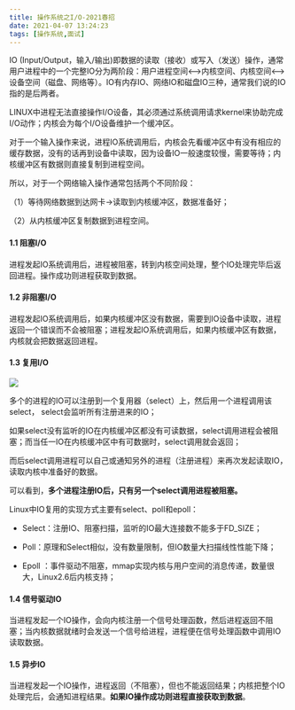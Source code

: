 ```yaml
---
title: 操作系统之I/O-2021春招
date: 2021-04-07 13:24:23
tags: [操作系统,面试]
---
```


IO (Input/Output，输入/输出)即数据的读取（接收）或写入（发送）操作，通常用户进程中的一个完整IO分为两阶段：用户进程空间<-->内核空间、内核空间<-->设备空间（磁盘、网络等）。IO有内存IO、网络IO和磁盘IO三种，通常我们说的IO指的是后两者。

<!--more-->

LINUX中进程无法直接操作I/O设备，其必须通过系统调用请求kernel来协助完成I/O动作；内核会为每个I/O设备维护一个缓冲区。

对于一个输入操作来说，进程IO系统调用后，内核会先看缓冲区中有没有相应的缓存数据，没有的话再到设备中读取，因为设备IO一般速度较慢，需要等待；内核缓冲区有数据则直接复制到进程空间。

所以，对于一个网络输入操作通常包括两个不同阶段：

（1）等待网络数据到达网卡→读取到内核缓冲区，数据准备好；

（2）从内核缓冲区复制数据到进程空间。

#### 1.1 阻塞I/O

进程发起IO系统调用后，进程被阻塞，转到内核空间处理，整个IO处理完毕后返回进程。操作成功则进程获取到数据。

#### 1.2 非阻塞I/O

 进程发起IO系统调用后，如果内核缓冲区没有数据，需要到IO设备中读取，进程返回一个错误而不会被阻塞；进程发起IO系统调用后，如果内核缓冲区有数据，内核就会把数据返回进程。

#### 1.3 复用I/O

![](http://img.wanghaojun.cn//other/20210329093238.png)

多个的进程的IO可以注册到一个复用器（select）上，然后用一个进程调用该select， select会监听所有注册进来的IO；

如果select没有监听的IO在内核缓冲区都没有可读数据，select调用进程会被阻塞；而当任一IO在内核缓冲区中有可数据时，select调用就会返回；

而后select调用进程可以自己或通知另外的进程（注册进程）来再次发起读取IO，读取内核中准备好的数据。

可以看到，**多个进程注册IO后，只有另一个select调用进程被阻塞。**

Linux中IO复用的实现方式主要有select、poll和epoll：

- Select：注册IO、阻塞扫描，监听的IO最大连接数不能多于FD_SIZE；

- Poll：原理和Select相似，没有数量限制，但IO数量大扫描线性性能下降；

- Epoll ：事件驱动不阻塞，mmap实现内核与用户空间的消息传递，数量很大，Linux2.6后内核支持；

#### 1.4 信号驱动IO

当进程发起一个IO操作，会向内核注册一个信号处理函数，然后进程返回不阻塞；当内核数据就绪时会发送一个信号给进程，进程便在信号处理函数中调用IO读取数据。

#### 1.5 异步IO

当进程发起一个IO操作，进程返回（不阻塞），但也不能返回结果；内核把整个IO处理完后，会通知进程结果。**如果IO操作成功则进程直接获取到数据**。

